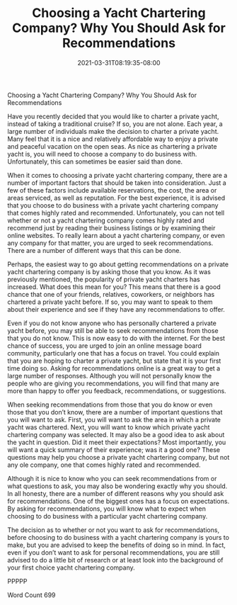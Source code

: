 ﻿---
title: "Choosing a Yacht Chartering Company?  Why You Should Ask for Recommendations"
date: 2021-03-31T08:19:35-08:00
description: "Private Yacht Charters TXT Tips for Web Success"
featured_image: "/images/Private Yacht Charters TXT.jpg"
tags: ["Private Yacht Charters TXT"]
---

Choosing a Yacht Chartering Company?  Why You Should Ask for Recommendations

Have you recently decided that you would like to charter a private yacht, instead of taking a traditional cruise?  If so, you are not alone.  Each year, a large number of individuals make the decision to charter a private yacht.  Many feel that it is a nice and relatively affordable way to enjoy a private and peaceful vacation on the open seas.  As nice as chartering a private yacht is, you will need to choose a company to do business with. Unfortunately, this can sometimes be easier said than done.

When it comes to choosing a private yacht chartering company, there are a number of important factors that should be taken into consideration.  Just a few of these factors include available reservations, the cost, the area or areas serviced, as well as reputation. For the best experience, it is advised that you choose to do business with a private yacht chartering company that comes highly rated and recommended.  Unfortunately, you can not tell whether or not a yacht chartering company comes highly rated and recommend just by reading their business listings or by examining their online websites.  To really learn about a yacht chartering company, or even any company for that matter, you are urged to seek recommendations. There are a number of different ways that this can be done.

Perhaps, the easiest way to go about getting recommendations on a private yacht chartering company is by asking those that you know. As it was previously mentioned, the popularity of private yacht charters has increased.  What does this mean for you?  This means that there is a good chance that one of your friends, relatives, coworkers, or neighbors has chartered a private yacht before.  If so, you may want to speak to them about their experience and see if they have any recommendations to offer.

Even if you do not know anyone who has personally chartered a private yacht before, you may still be able to seek recommendations from those that you do not know.  This is now easy to do with the internet.  For the best chance of success, you are urged to join an online message board community, particularly one that has a focus on travel.  You could explain that you are hoping to charter a private yacht, but state that it is your first time doing so.  Asking for recommendations online is a great way to get a large number of responses.  Although you will not personally know the people who are giving you recommendations, you will find that many are more than happy to offer you feedback, recommendations, or suggestions.

When seeking recommendations from those that you do know or even those that you don’t know, there are a number of important questions that you will want to ask.  First, you will want to ask the area in which a private yacht was chartered.  Next, you will want to know which private yacht chartering company was selected.  It may also be a good idea to ask about the yacht in question.  Did it meet their expectations?  Most importantly, you will want a quick summary of their experience; was it a good one?  These questions may help you choose a private yacht chartering company, but not any ole company, one that comes highly rated and recommended.

Although it is nice to know who you can seek recommendations from or what questions to ask, you may also be wondering exactly why you should. In all honesty, there are a number of different reasons why you should ask for recommendations.  One of the biggest ones has a focus on expectations.  By asking for recommendations, you will know what to expect when choosing to do business with a particular yacht chartering company.

The decision as to whether or not you want to ask for recommendations, before choosing to do business with a yacht chartering company is yours to make, but you are advised to keep the benefits of doing so in mind.  In fact, even if you don’t want to ask for personal recommendations, you are still advised to do a little bit of research or at least look into the background of your first choice yacht chartering company.

PPPPP

Word Count 699


